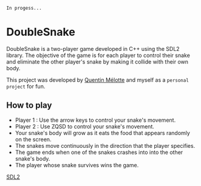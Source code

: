 `In progess...`

# DoubleSnake

DoubleSnake is a two-player game developed in C++ using the SDL2 library. The objective of the game is for each player to control their snake and eliminate the other player's snake by making it collide with their own body.

This project was developed by [Quentin Mélotte](https://github.com/Nayggets) and myself as a `personal project` for fun.

## How to play

* Player 1 : Use the arrow keys to control your snake's movement.
* Player 2 : Use ZQSD to control your snake's movement.
* Your snake's body will grow as it eats the food that appears randomly on the screen.
* The snakes move continuously in the direction that the player specifies.
* The game ends when one of the snakes crashes into into the other snake's body.
* The player whose snake survives wins the game.

[SDL2](https://www.libsdl.org/)
